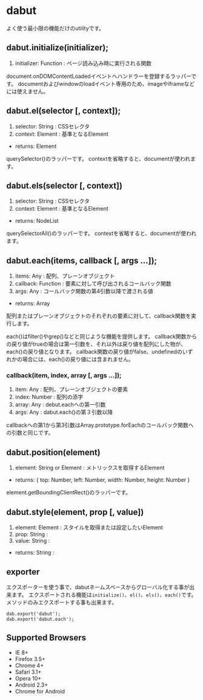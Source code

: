 # dabut

よく使う最小限の機能だけのutilityです。

## dabut.initialize(initializer);

1. initializer: Function : ページ読み込み時に実行される関数

document.onDOMContentLoadedイベントへハンドラーを登録するラッパーです。
documentおよびwindowのloadイベント専用のため、imageやiframeなどには使えません。


## dabut.el(selector [, context]);

1. selector: String : CSSセレクタ
2. context: Element : 基準となるElement

- returns: Element

querySelector()のラッパーです。
contextを省略すると、documentが使われます。

## dabut.els(selector [, context])

1. selector: String : CSSセレクタ
2. context: Element : 基準となるElement

- returns: NodeList

querySelectorAll()のラッパーです。
contextを省略すると、documentが使われます。

## dabut.each(items, callback [, args ...]);

1. items: Any : 配列、プレーンオブジェクト
2. callback: Function : 要素に対して呼び出されるコールバック関数
3. args: Any : コールバック関数の第4引数以降で渡される値

- returns: Array

配列またはプレーンオブジェクトのそれぞれの要素に対して、callback関数を実行します。

each()はfilter()やgrep()などと同じような機能を提供します。
callback関数からの戻り値がtrueの場合は第一引数を、それ以外は戻り値を配列にした物が、each()の戻り値となります。
callback関数の戻り値がfalse、undefinedのいずれかの場合には、each()の戻り値には含まれません。


### callback(item, index, array [, args ...]);

1. item: Any : 配列、プレーンオブジェクトの要素
2. index: Number : 配列の添字
3. array: Any : debut.eachへの第一引数
4. args: Any : dabut.each()の第３引数以降

callbackへの第1から第3引数はArray.prototype.forEachのコールバック関数への引数と同じです。

## dabut.position(element)

1. element: String or Element : メトリックスを取得するElement

- returns: { top: Number, left: Number, width: Number, height: Number }

element.getBoundingClientRect()のラッパーです。

## dabut.style(element, prop [, value])

1. element: Element : スタイルを取得または設定したいElement
2. prop: String : 
3. value: String : 

- returns: String :



## exporter

エクスポーターを使う事で、dabutネームスペースからグローバル化する事が出来ます。
エクスポートされる機能は`initialize()`、`el()`、`els()`、`each()`です。
メソッドのみエクスポートする事も出来ます。

```
dab.export('dabut');
dab.export('dabut.each');
```



## Supported Browsers

- IE 8+
- Firefox 3.5+
- Chrome 4+
- Safari 3.1+
- Opera 10+
- Android 2.3+
- Chrome for Android 

